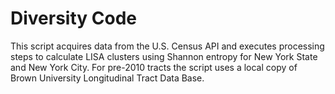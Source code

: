 # Diversity Code
This script acquires data from the U.S. Census API and executes processing steps to calculate LISA clusters using Shannon entropy for New York State and New York City. For pre-2010 tracts the script uses a local copy of Brown University Longitudinal Tract Data Base.
